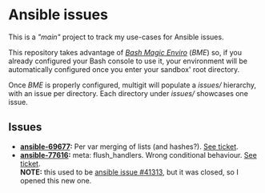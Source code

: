 # Ansible issues
This is a *"main"* project to track my use-cases for Ansible issues.

This repository takes advantage of [*Bash Magic Enviro*](https://github.com/jmnavarrol/bash-magic-enviro/blob/main/README.md) (*BME*) so, if you already configured your Bash console to use it, your environment will be automatically configured once you enter your sandbox' root directory.

Once *BME* is properly configured, multigit will populate a *issues/* hierarchy, with an issue per directory.
Each directory under *issues/* showcases one issue.

## Issues
* **[ansible-69677](https://github.com/jmnavarrol/ansible-issue-69677):** Per var merging of lists (and hashes?).  [See ticket](https://github.com/ansible/ansible/issues/69677).
* **[ansible-77616](https://github.com/jmnavarrol/ansible-issue-flush-handlers):** meta: flush_handlers. Wrong conditional behaviour.  [See ticket](https://github.com/ansible/ansible/issues/77616).  
  **NOTE:** this used to be [ansible issue #41313](https://github.com/ansible/ansible/issues/41313), but it was closed, so I opened this new one.
